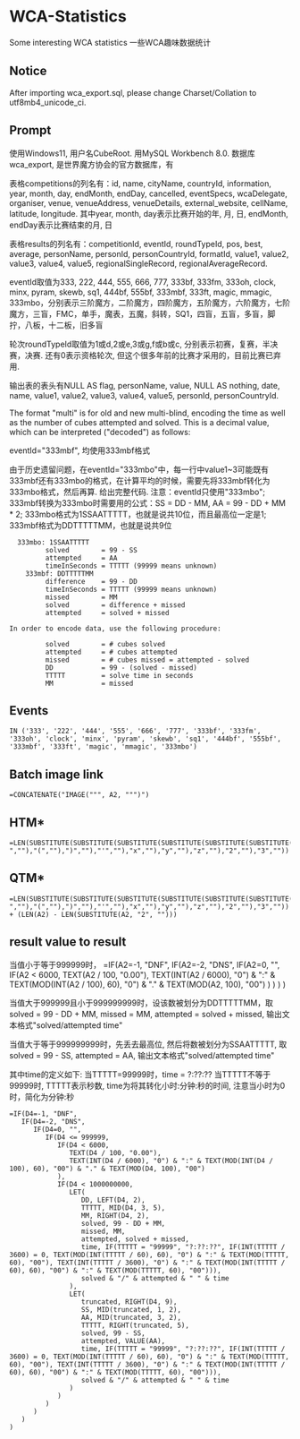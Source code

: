 # WCA-Statistics
Some interesting WCA statistics 一些WCA趣味数据统计

## Notice
After importing wca_export.sql, please change Charset/Collation to utf8mb4_unicode_ci.

## Prompt
使用Windows11, 用户名CubeRoot. 用MySQL Workbench 8.0. 数据库wca_export, 是世界魔方协会的官方数据库，有

表格competitions的列名有：id, name, cityName, countryId, information, year, month, day, endMonth, endDay, cancelled, eventSpecs, wcaDelegate, organiser, venue, venueAddress, venueDetails, external_website, cellName, latitude, longitude. 其中year, month, day表示比赛开始的年, 月, 日, endMonth, endDay表示比赛结束的月, 日

表格results的列名有：competitionId, eventId, roundTypeId, pos, best, average, personName, personId, personCountryId, formatId, value1, value2, value3, value4, value5, regionalSingleRecord, regionalAverageRecord.

eventId取值为333, 222, 444, 555, 666, 777, 333bf, 333fm, 333oh, clock, minx, pyram, skewb, sq1, 444bf, 555bf, 333mbf, 333ft, magic, mmagic, 333mbo，分别表示三阶魔方，二阶魔方，四阶魔方，五阶魔方，六阶魔方，七阶魔方，三盲，FMC，单手，魔表，五魔，斜转，SQ1，四盲，五盲，多盲，脚拧，八板，十二板，旧多盲

轮次roundTypeId取值为1或d,2或e,3或g,f或b或c, 分别表示初赛，复赛，半决赛，决赛. 还有0表示资格轮次, 但这个很多年前的比赛才采用的，目前比赛已弃用.

输出表的表头有NULL AS flag, personName, value, NULL AS nothing, date, name, value1, value2, value3, value4, value5, personId, personCountryId.



The format "multi" is for old and new multi-blind, encoding the time as well as the number of cubes attempted and solved. This is a decimal value, which can be interpreted ("decoded") as follows:

eventId="333mbf", 均使用333mbf格式

由于历史遗留问题，在eventId="333mbo"中，每一行中value1~3可能既有333mbf还有333mbo的格式，在计算平均的时候，需要先将333mbf转化为333mbo格式，然后再算. 给出完整代码.
注意：eventId只使用"333mbo";
333mbf转换为333mbo时需要用的公式：SS = DD - MM, AA = 99 - DD + MM * 2;
333mbo格式为1SSAATTTTT，也就是说共10位，而且最高位一定是1;
333mbf格式为DDTTTTTMM，也就是说共9位

      333mbo: 1SSAATTTTT
             solved        = 99 - SS
             attempted     = AA
             timeInSeconds = TTTTT (99999 means unknown)
        333mbf: DDTTTTTMM
             difference    = 99 - DD
             timeInSeconds = TTTTT (99999 means unknown)
             missed        = MM
             solved        = difference + missed
             attempted     = solved + missed

    In order to encode data, use the following procedure:

             solved        = # cubes solved
             attempted     = # cubes attempted
             missed        = # cubes missed = attempted - solved
             DD            = 99 - (solved - missed)
             TTTTT         = solve time in seconds
             MM            = missed




## Events
```
IN ('333', '222', '444', '555', '666', '777', '333bf', '333fm', '333oh', 'clock', 'minx', 'pyram', 'skewb', 'sq1', '444bf', '555bf', '333mbf', '333ft', 'magic', 'mmagic', '333mbo')
```

## Batch image link
```
=CONCATENATE("IMAGE(""", A2, """)")
```

## HTM*
```excel
=LEN(SUBSTITUTE(SUBSTITUTE(SUBSTITUTE(SUBSTITUTE(SUBSTITUTE(SUBSTITUTE(SUBSTITUTE(SUBSTITUTE(SUBSTITUTE(A2," ",""),"(",""),")",""),"'",""),"x",""),"y",""),"z",""),"2",""),"3",""))
```

## QTM*
```excel
=LEN(SUBSTITUTE(SUBSTITUTE(SUBSTITUTE(SUBSTITUTE(SUBSTITUTE(SUBSTITUTE(SUBSTITUTE(SUBSTITUTE(SUBSTITUTE(A2," ",""),"(",""),")",""),"'",""),"x",""),"y",""),"z",""),"2",""),"3","")) + (LEN(A2) - LEN(SUBSTITUTE(A2, "2", "")))
```

## result value to result
当值小于等于999999时，
=IF(A2=-1, "DNF",
   IF(A2=-2, "DNS",
      IF(A2=0, "",
         IF(A2 < 6000, 
            TEXT(A2 / 100, "0.00"), 
            TEXT(INT(A2 / 6000), "0") & ":" & TEXT(MOD(INT(A2 / 100), 60), "0") & "." & TEXT(MOD(A2, 100), "00")
         )
      )
   )
)

当值大于999999且小于999999999时，设该数被划分为DDTTTTTMM，取solved = 99 - DD  + MM, missed = MM, attempted = solved + missed, 输出文本格式"solved/attempted time"

当值大于等于999999999时，先丢去最高位, 然后将数被划分为SSAATTTTT, 取solved  = 99 - SS, attempted = AA, 输出文本格式"solved/attempted time"

其中time的定义如下:
当TTTTT=99999时，time = ?:??:??
当TTTTT不等于99999时, TTTTT表示秒数, time为将其转化小时:分钟:秒的时间, 注意当小时为0时，简化为分钟:秒

```excel
=IF(D4=-1, "DNF",
   IF(D4=-2, "DNS",
      IF(D4=0, "",
         IF(D4 <= 999999, 
            IF(D4 < 6000, 
               TEXT(D4 / 100, "0.00"), 
               TEXT(INT(D4 / 6000), "0") & ":" & TEXT(MOD(INT(D4 / 100), 60), "00") & "." & TEXT(MOD(D4, 100), "00")
            ),
            IF(D4 < 1000000000, 
               LET(
                  DD, LEFT(D4, 2),
                  TTTTT, MID(D4, 3, 5),
                  MM, RIGHT(D4, 2),
                  solved, 99 - DD + MM,
                  missed, MM,
                  attempted, solved + missed,
                  time, IF(TTTTT = "99999", "?:??:??", IF(INT(TTTTT / 3600) = 0, TEXT(MOD(INT(TTTTT / 60), 60), "0") & ":" & TEXT(MOD(TTTTT, 60), "00"), TEXT(INT(TTTTT / 3600), "0") & ":" & TEXT(MOD(INT(TTTTT / 60), 60), "00") & ":" & TEXT(MOD(TTTTT, 60), "00"))),
                  solved & "/" & attempted & " " & time
               ),
               LET(
                  truncated, RIGHT(D4, 9),
                  SS, MID(truncated, 1, 2),
                  AA, MID(truncated, 3, 2),
                  TTTTT, RIGHT(truncated, 5),
                  solved, 99 - SS,
                  attempted, VALUE(AA),
                  time, IF(TTTTT = "99999", "?:??:??", IF(INT(TTTTT / 3600) = 0, TEXT(MOD(INT(TTTTT / 60), 60), "0") & ":" & TEXT(MOD(TTTTT, 60), "00"), TEXT(INT(TTTTT / 3600), "0") & ":" & TEXT(MOD(INT(TTTTT / 60), 60), "00") & ":" & TEXT(MOD(TTTTT, 60), "00"))),
                  solved & "/" & attempted & " " & time
               )
            )
         )
      )
   )
)
```
